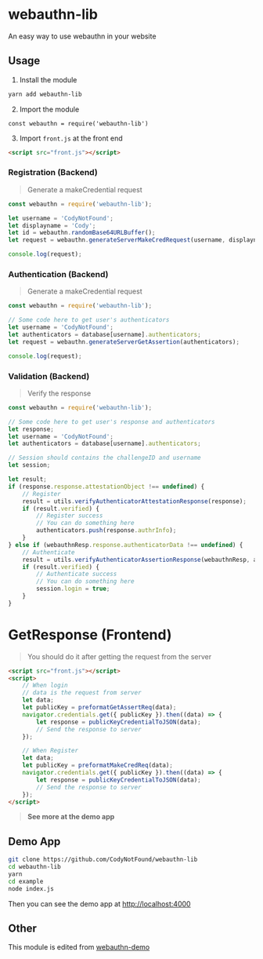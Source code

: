 # webauthn-lib
An easy way to use webauthn in your website

## Usage
1. Install the module
```bash
yarn add webauthn-lib
```

2. Import the module
```
const webauthn = require('webauthn-lib')
```

3. Import `front.js` at the front end
```html
<script src="front.js"></script>
```

### Registration (Backend)
> Generate a makeCredential request
```js
const webauthn = require('webauthn-lib');

let username = 'CodyNotFound';
let displayname = 'Cody';
let id = webauthn.randomBase64URLBuffer();
let request = webauthn.generateServerMakeCredRequest(username, displayname, id);

console.log(request);
```

### Authentication (Backend)
> Generate a makeCredential request
```js
const webauthn = require('webauthn-lib');

// Some code here to get user's authenticators
let username = 'CodyNotFound';
let authenticators = database[username].authenticators;
let request = webauthn.generateServerGetAssertion(authenticators);

console.log(request);
```

### Validation (Backend)
> Verify the response
```js
const webauthn = require('webauthn-lib');

// Some code here to get user's response and authenticators
let response;
let username = 'CodyNotFound';
let authenticators = database[username].authenticators;

// Session should contains the challengeID and username
let session;

let result;
if (response.response.attestationObject !== undefined) {
    // Register
    result = utils.verifyAuthenticatorAttestationResponse(response);
    if (result.verified) {
        // Register success
        // You can do something here
        authenticators.push(response.authrInfo);
    }
} else if (webauthnResp.response.authenticatorData !== undefined) {
    // Authenticate
    result = utils.verifyAuthenticatorAssertionResponse(webauthnResp, authenticators);
    if (result.verified) {
        // Authenticate success
        // You can do something here
        session.login = true;
    }
}
```

# GetResponse (Frontend)
> You should do it after getting the request from the server
```html
<script src="front.js"></script>
<script>
    // When login
    // data is the request from server
    let data;
    let publicKey = preformatGetAssertReq(data);
    navigator.credentials.get({ publicKey }).then((data) => {
        let response = publicKeyCredentialToJSON(data);
        // Send the response to server
    });

    // When Register
    let data;
    let publicKey = preformatMakeCredReq(data);
    navigator.credentials.get({ publicKey }).then((data) => {
        let response = publicKeyCredentialToJSON(data);
        // Send the response to server
    });
</script>
```

> **See more at the demo app**

## Demo App
```bash
git clone https://github.com/CodyNotFound/webauthn-lib
cd webauthn-lib
yarn
cd example
node index.js
```
Then you can see the demo app at [http://localhost:4000](http://localhost:4000)

## Other
This module is edited from [webauthn-demo](https://github.com/fido-alliance/webauthn-demo)
